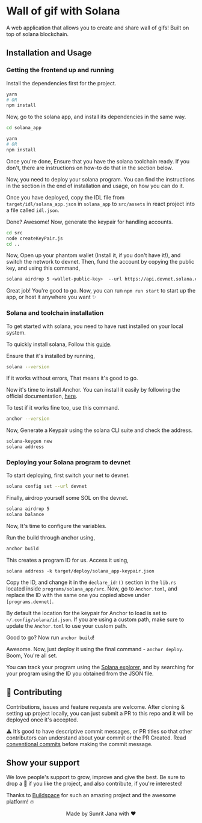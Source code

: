 # Wall of gif with Solana

A web application that allows you to create and share wall of gifs! Built on top of solana blockchain.

## Installation and Usage

### Getting the frontend up and running

Install the dependencies first for the project.

```sh
yarn
# OR
npm install
```

Now, go to the solana app, and install its dependencies in the same way.

```sh
cd solana_app

yarn
# OR
npm install
```

Once you're done, Ensure that you have the solana toolchain ready. If you don't, there are instructions on how-to do that
in the section below.

Now, you need to deploy your solana program. You can find the instructions in the section in the end of installation and
usage, on how you can do it.

Once you have deployed, copy the IDL file from `target/idl/solana_app.json` in `solana_app` to `src/assets` in react project
into a file called `idl.json`.

Done? Awesome! Now, generate the keypair for handling accounts.

```sh
cd src
node createKeyPair.js
cd ..
```

Now, Open up your phantom wallet (Install it, if you don't have it!), and switch the network to devnet. Then, fund the account
by copying the public key, and using this command,

```sh
solana airdrop 5 <wallet-public-key>  --url https://api.devnet.solana.com
```

Great job! You're good to go. Now, you can run `npm run start` to start up the app, or host it anywhere you want ✨

### Solana and toolchain installation

To get started with solana, you need to have rust installed on your local system.

To quickly install solana, Follow this [guide](https://docs.solana.com/cli/install-solana-cli-tools#use-solanas-install-tool).

Ensure that it's installed by running,

```sh
solana --version
```

If it works without errors, That means it's good to go.

Now it's time to install Anchor. You can install it easily by following the official documentation,
[here](https://project-serum.github.io/anchor/getting-started/installation.html#install-rust).

To test if it works fine too, use this command.

```sh
anchor --version
```

Now, Generate a Keypair using the solana CLI suite and check the address.

```sh
solana-keygen new
solana address
```

### Deploying your Solana program to devnet

To start deploying, first switch your net to devnet.

```sh
solana config set --url devnet
```

Finally, airdrop yourself some SOL on the devnet.

```sh
solana airdrop 5
solana balance
```

Now, It's time to configure the variables.

Run the build through anchor using,

```sh
anchor build
```

This creates a program ID for us. Access it using,

```
solana address -k target/deploy/solana_app-keypair.json
```

Copy the ID, and change it in the `declare_id!()` section in the `lib.rs` located inside `programs/solana_app/src`. Now,
go to `Anchor.toml`, and replace the ID with the same one you copied above under `[programs.devnet]`.

By default the location for the keypair for Anchor to load is set to `~/.config/solana/id.json`. If you are using a custom
path, make sure to update the `Anchor.toml` to use your custom path.

Good to go? Now run `anchor build`!

Awesome. Now, just deploy it using the final command - `anchor deploy`. Boom, You're all set.

You can track your program using the [Solana explorer](https://explorer.solana.com/?cluster=devnet), and by searching for your
program using the ID you obtained from the JSON file.

## 🤝 Contributing

Contributions, issues and feature requests are welcome. After cloning & setting up project locally, you can
just submit a PR to this repo and it will be deployed once it's accepted.

⚠️ It’s good to have descriptive commit messages, or PR titles so that other contributors can understand
about your commit or the PR Created. Read
[conventional commits](https://www.conventionalcommits.org/en/v1.0.0-beta.3/) before making the commit message.

## Show your support

We love people's support to grow, improve and give the best. Be sure to drop a 🌟 if you like the project,
and also contribute, if you're interested!

Thanks to [Buildspace](https://buildspace.so) for such an amazing project and the awesome platform! 🔥

<div align="center">Made by Sunrit Jana with ❤️</div>
